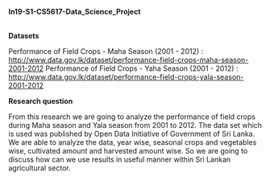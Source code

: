 <b> In19-S1-CS5617-Data_Science_Project </b>
 
<br> <b> Datasets </b>

Performance of Field Crops - Maha Season (2001 - 2012)  : http://www.data.gov.lk/dataset/performance-field-crops-maha-season-2001-2012
Performance of Field Crops - Yaha Season (2001 - 2012)  : http://www.data.gov.lk/dataset/performance-field-crops-yala-season-2001-2012
 
<b> Research question </b>

From this research we are going to analyze the performance of field crops during Maha season and Yala season from 2001 to 2012. The data set which is used was published by Open Data Initiative of Government of Sri Lanka. We are able to analyze the data, year wise, seasonal crops and vegetables wise, cultivated amount and harvested amount wise. So we are going to discuss how can we use results in useful manner within Sri Lankan agricultural sector. 
